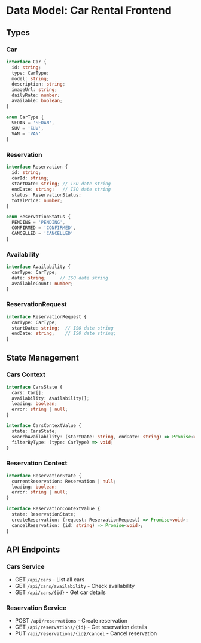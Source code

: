 # Data Model: Car Rental Frontend

## Types

### Car
```typescript
interface Car {
  id: string;
  type: CarType;
  model: string;
  description: string;
  imageUrl: string;
  dailyRate: number;
  available: boolean;
}

enum CarType {
  SEDAN = 'SEDAN',
  SUV = 'SUV',
  VAN = 'VAN'
}
```

### Reservation
```typescript
interface Reservation {
  id: string;
  carId: string;
  startDate: string; // ISO date string
  endDate: string;   // ISO date string
  status: ReservationStatus;
  totalPrice: number;
}

enum ReservationStatus {
  PENDING = 'PENDING',
  CONFIRMED = 'CONFIRMED',
  CANCELLED = 'CANCELLED'
}
```

### Availability
```typescript
interface Availability {
  carType: CarType;
  date: string;     // ISO date string
  availableCount: number;
}
```

### ReservationRequest
```typescript
interface ReservationRequest {
  carType: CarType;
  startDate: string;  // ISO date string
  endDate: string;    // ISO date string;
}
```

## State Management

### Cars Context
```typescript
interface CarsState {
  cars: Car[];
  availability: Availability[];
  loading: boolean;
  error: string | null;
}

interface CarsContextValue {
  state: CarsState;
  searchAvailability: (startDate: string, endDate: string) => Promise<void>;
  filterByType: (type: CarType) => void;
}
```

### Reservation Context
```typescript
interface ReservationState {
  currentReservation: Reservation | null;
  loading: boolean;
  error: string | null;
}

interface ReservationContextValue {
  state: ReservationState;
  createReservation: (request: ReservationRequest) => Promise<void>;
  cancelReservation: (id: string) => Promise<void>;
}
```

## API Endpoints

### Cars Service
- GET `/api/cars` - List all cars
- GET `/api/cars/availability` - Check availability
- GET `/api/cars/{id}` - Get car details

### Reservation Service
- POST `/api/reservations` - Create reservation
- GET `/api/reservations/{id}` - Get reservation details
- PUT `/api/reservations/{id}/cancel` - Cancel reservation
